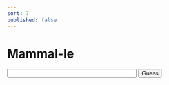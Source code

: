 ```yaml
---
sort: 7
published: false
---
```





<html>
<head>
<title>Phylogenetic Tree Example</title>
<script src="var_include.js"></script>
<script src="temp.js"></script>
</head>
<body>
<h1>Mammal-le</h1>

<div>
      <input type="text" id="guessInput" style="width: 300px;">
      <button onclick="guessString()">Guess</button>
    </div>
	<ul id="guessList"></ul>


</body>
</html>
